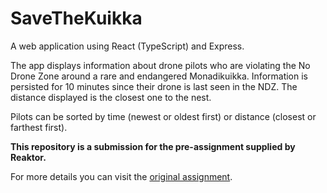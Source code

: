 # SaveTheKuikka

A web application using React (TypeScript) and Express.

The app displays information about drone pilots who are violating the No Drone Zone around a rare and endangered Monadikuikka. Information is persisted for 10 minutes since their drone is last seen in the NDZ. The distance displayed is the closest one to the nest.

Pilots can be sorted by time (newest or oldest first) or distance (closest or farthest first).

<b>This repository is a submission for the pre-assignment supplied by Reaktor.</b>

For more details you can visit the [original assignment](https://assignments.reaktor.com/birdnest/?_gl=1*wym3b3*_ga*MjQ3ODAzNjc5LjE2NzE0NTUzMTM.*_ga_DX023XT0SX*MTY3MjMyNDk4MC4zLjEuMTY3MjMyNjI3NS41Ni4wLjA.).
